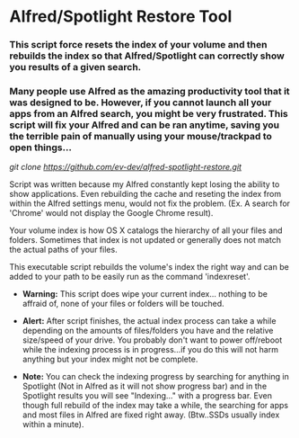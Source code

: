 # Alfred/Spotlight Restore Tool

### This script force resets the index of your volume and then rebuilds the index so that Alfred/Spotlight can correctly show you results of a given search. 

### Many people use Alfred as the amazing productivity tool that it was designed to be. However, if you cannot launch all your apps from an Alfred search, you might be very frustrated. This script will fix your Alfred and can be ran anytime, saving you the terrible pain of manually using your mouse/trackpad to open things...

*git clone https://github.com/ev-dev/alfred-spotlight-restore.git*

Script was written because my Alfred constantly kept losing the ability to show applications. Even rebuilding the cache and reseting the index from within the Alfred settings menu, would not fix the problem. (Ex. A search for 'Chrome' would not display the Google Chrome result).

Your volume index is how OS X catalogs the hierarchy of all your files and folders. Sometimes that index is not updated or generally does not match the actual paths of your files.

This executable script rebuilds the volume's index the right way and can be added to your path to be easily run as the command 'indexreset'.

* **Warning:** This script does wipe your current index... nothing to be affraid of, none of your files or folders will be touched.

* **Alert:** After script finishes, the actual index process can take a while depending on the amounts of files/folders you have and the relative size/speed of your drive. You probably don't want to power off/reboot while the indexing process is in progress...if you do this will not harm anything but your index might not be complete.

* **Note:** You can check the indexing progress by searching for anything in Spotlight (Not in Alfred as it will not show progress bar) and in the Spotlight results you will see "Indexing..." with a progress bar. Even though full rebuild of the index may take a while, the searching for apps and most files in Alfred are fixed right away. (Btw..SSDs usually index within a minute).

